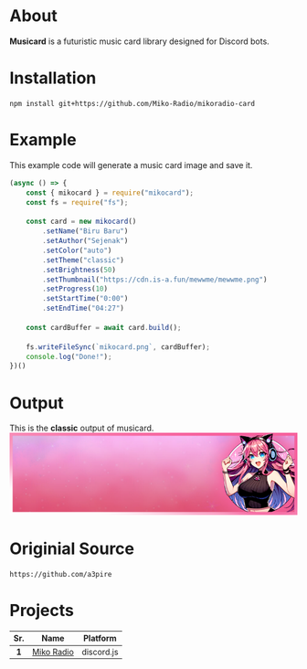 # __About__
**Musicard** is a futuristic music card library designed for Discord bots.

# __Installation__
```
npm install git+https://github.com/Miko-Radio/mikoradio-card
```

# __Example__
This example code will generate a music card image and save it.
```js
(async () => {
    const { mikocard } = require("mikocard");
    const fs = require("fs");

    const card = new mikocard()
        .setName("Biru Baru")
        .setAuthor("Sejenak")
        .setColor("auto")
        .setTheme("classic")
        .setBrightness(50)
        .setThumbnail("https://cdn.is-a.fun/mewwme/mewwme.png")
        .setProgress(10)
        .setStartTime("0:00")
        .setEndTime("04:27")

    const cardBuffer = await card.build();

    fs.writeFileSync(`mikocard.png`, cardBuffer);
    console.log("Done!");
})()
```

# __Output__
This is the **classic** output of musicard.
[![Discord Icon](https://raw.githubusercontent.com/Miko-Radio/cdn/main/mikocard/theme1/31.png)](https://your-discord-server-link.com)



# Originial Source

```
https://github.com/a3pire
```
# Projects
|  Sr.  |            Name            |  Platform  |
|:-----:|:--------------------------:|:----------:|
| **1** | [Miko Radio](https://discord.com/oauth2/authorize?response_type=code&client_id=1176036435523022969&scope=guilds.join%20bot%20applications.commands&permissions=8&redirect_uri=https%3A%2F%2Fdiscord.gg%2FYZR9YF96Fs) | discord.js |
